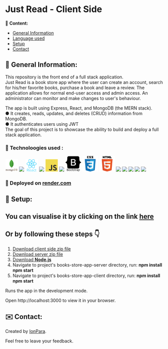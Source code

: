 # Just Read - Client Side

📃 **Content:**
- [General Information ](#General-Information)
- [Language used](#languages)
- [Setup](#setup)
- [Contact](#contact)

 ## 📑 General Information:
This repository is the front end of a full stack application.<br>
Just Read is a book store app where the user can create an account, search for his/her favorite books, purchase a book and leave a review.
The application allows for normal end-user access and admin access. An administrator can monitor and make changes to user's behaviour.


The app is built using Express, React, and MongoDB (the MERN stack).<br>
● It creates, reads, updates, and deletes (CRUD) information from MongoDB.<br>
● It authenticates users using JWT<br>
The goal of this project is to showcase the ability to build and deploy a full stack application. 

### 🔣 <a id="languages">Technoloogies used </a>:

<p align="left">
<img src="https://raw.githubusercontent.com/devicons/devicon/master/icons/mongodb/mongodb-original-wordmark.svg" alt="mongodb" width="40" height="40"/>
<img src="https://skillicons.dev/icons?i=express&theme=light"/>
<img src="https://raw.githubusercontent.com/devicons/devicon/master/icons/react/react-original-wordmark.svg" alt="react" width="40" height="40"/>
<img src="https://skillicons.dev/icons?i=nodejs&theme=light"/>
<img src="https://raw.githubusercontent.com/devicons/devicon/master/icons/javascript/javascript-original.svg" alt="javascript" width="40" height="40"/>
<img src="https://skillicons.dev/icons?i=redux&theme=light"/>
<img src="https://raw.githubusercontent.com/devicons/devicon/master/icons/bootstrap/bootstrap-plain-wordmark.svg" alt="bootstrap" width="50" height="50"/>
<img src="https://raw.githubusercontent.com/devicons/devicon/master/icons/css3/css3-original-wordmark.svg" alt="css3" width="50" height="50"/> 
<img src="https://raw.githubusercontent.com/devicons/devicon/master/icons/html5/html5-original-wordmark.svg" alt="html5" width="50" height="50"/>
<img src="https://skillicons.dev/icons?i=tailwind&theme=light"/>
<img src="https://skillicons.dev/icons?i=vscode&theme=light"/>
<img src="https://img.icons8.com/color/48/null/java-web-token.png"/>
<img src="https://skillicons.dev/icons?i=git&theme=light"/>
<img src="https://skillicons.dev/icons?i=github&theme=light"/>
</p>


### :floppy_disk: Deployed on [render.com](render.com)

## 📘 <a id="setup">Setup</a>:

## You can visualise it by clicking on the link [here](https://just-read.onrender.com/)

## Or by following these steps :point_down:

1. [Download client side zip file](https://github.com/IonPara/books-store-app-client/archive/refs/heads/main.zip)
2. [Download server zip file](https://github.com/IonPara/books-store-app-server/archive/refs/heads/main.zip)
3. [Download **Node.js**](https://nodejs.org/dist/v18.13.0/node-v18.13.0-x64.msi)
4. Navigate to project's books-store-app-server directory, run: **npm install** **npm start**
5. Navigate to project's books-store-app-client directory, run: **npm install** **npm start**


Runs the app in the development mode.

Open http://localhost:3000 to view it in your browser.


## ✉️ <a id="contact">Contact</a>:

Created by [IonPara](https://github.com/IonPara).

Feel free to leave your feedback.


